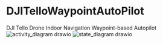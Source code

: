 # DJITelloWaypointAutoPilot
DJI Tello Drone Indoor Navigation Waypoint-based Autopilot
![activity_diagram drawio](https://user-images.githubusercontent.com/79439013/142372534-217342a7-455d-4dda-b320-911582d1d498.png)
![state_diagram drawio](https://user-images.githubusercontent.com/79439013/142372542-1b950418-37a5-4d52-9be1-76b74ea37d7c.png)
